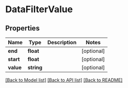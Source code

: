 # DataFilterValue

## Properties
Name | Type | Description | Notes
------------ | ------------- | ------------- | -------------
**end** | **float** |  | [optional] 
**start** | **float** |  | [optional] 
**value** | **string** |  | [optional] 

[[Back to Model list]](../README.md#documentation-for-models) [[Back to API list]](../README.md#documentation-for-api-endpoints) [[Back to README]](../README.md)


